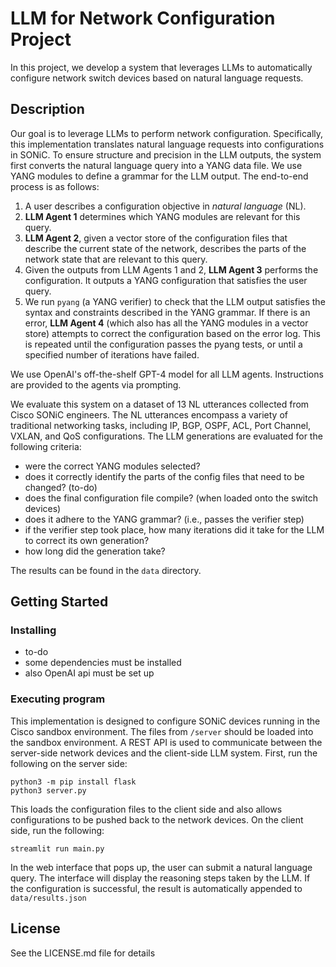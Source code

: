 # LLM for Network Configuration Project

In this project, we develop a system that leverages LLMs to automatically configure network switch devices based on natural language requests. 

## Description

Our goal is to leverage LLMs to perform network configuration. Specifically, this implementation translates natural language requests into configurations in SONiC. To ensure structure and precision in the LLM outputs,  the system first converts the natural language query into a YANG data file. We use YANG modules to define a grammar for the LLM output. The end-to-end process is as follows:

1. A user describes a configuration objective in *natural language* (NL). 
2. **LLM Agent 1** determines which YANG modules are relevant for this query.
3. **LLM Agent 2**, given a vector store of the configuration files that describe the current state of the network, describes the parts of the network state that are relevant to this query.
4. Given the outputs from LLM Agents 1 and 2, **LLM Agent 3** performs the configuration. It outputs a YANG configuration that satisfies the user query.
5. We run ```pyang``` (a YANG verifier) to check that the LLM output satisfies the syntax and constraints described in the YANG grammar. If there is an error, **LLM Agent 4** (which also has all the YANG modules in a vector store) attempts to correct the configuration based on the error log. This is repeated until the configuration passes the pyang tests, or until a specified number of iterations have failed.

We use OpenAI's off-the-shelf GPT-4 model for all LLM agents. Instructions are provided to the agents via prompting. 

We evaluate this system on a dataset of 13 NL utterances collected from Cisco SONiC engineers. The NL utterances encompass a variety of traditional networking tasks, including IP, BGP, OSPF, ACL, Port Channel, VXLAN, and QoS configurations. The LLM generations are evaluated for the following criteria: 

- were the correct YANG modules selected?
- does it correctly identify the parts of the config files that need to be changed? (to-do)
- does the final configuration file compile? (when loaded onto the switch devices)
- does it adhere to the YANG grammar? (i.e., passes the verifier step)
- if the verifier step took place, how many iterations did it take for the LLM to correct its own generation?
- how long did the generation take?

The results can be found in the ```data``` directory.

## Getting Started


### Installing

* to-do
* some dependencies must be installed
* also OpenAI api must be set up

### Executing program

This implementation is designed to configure SONiC devices running in the Cisco sandbox environment. The files from ```/server``` should be loaded into the sandbox environment. A REST API is used to communicate between the server-side network devices and the client-side LLM system. First, run the following on the server side:
```
python3 -m pip install flask
python3 server.py
```
This loads the configuration files to the client side and also allows configurations to be pushed back to the network devices. On the client side, run the following:
```
streamlit run main.py
```
In the web interface that pops up, the user can submit a natural language query. The interface will display the reasoning steps taken by the LLM. If the configuration is successful, the result is automatically appended to ```data/results.json```


## License

See the LICENSE.md file for details
